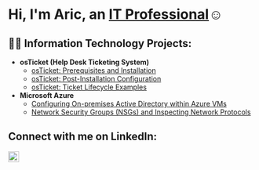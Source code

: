 <h1>Hi, I'm Aric, an <a href="https://www.linkedin.com/in/aricgarcia/">IT Professional</a>☺</h1>

<h2>👨‍💻 Information Technology Projects:</h2>

- <b>osTicket (Help Desk Ticketing System)</b>
  - [osTicket: Prerequisites and Installation](https://github.com/agarcia-it/osticket-prereqs)
  - [osTicket: Post-Installation Configuration](https://github.com/agarcia-it/post-install-config)
  - [osTicket: Ticket Lifecycle Examples](https://github.com/agarcia-it/ticket-lifecycle)
- <b>Microsoft Azure</b>
  - [Configuring On-premises Active Directory within Azure VMs](https://github.com/agarcia-it/configure-ad)
  - [Network Security Groups (NSGs) and Inspecting Network Protocols](https://github.com/agarcia-it/azure-network-protocols)

<h2>Connect with me on LinkedIn:</h2>

[<img align="left" alt="Josh | LinkedIn" width="22px" src="https://cdn.jsdelivr.net/npm/simple-icons@v3/icons/linkedin.svg" />][linkedin]

[linkedin]: https://www.linkedin.com/in/aricgarcia
